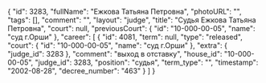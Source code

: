 {
    "id": 3283,
    "fullName": "Ежкова Татьяна Петровна",
    "photoURL": "",
    "tags": [],
    "comment": "",
    "layout": "judge",
    "title": "Судья Ежкова Татьяна Петровна",
    "court": null,
    "previousCourt": {
        "id": "10-000-00-05",
        "name": "суд г.Орши"
    },
    "career": [
        {
            "id": 4081,
            "term": null,
            "type": "released",
            "court": {
                "id": "10-000-00-05",
                "name": "суд г.Орши"
            },
            "extra": {
                "judge_id": 3283
            },
            "comment": "выход в отставку",
            "house_id": "10-000-00-05",
            "judge_id": 3283,
            "position": "судья",
            "term_type": "",
            "timestamp": "2002-08-28",
            "decree_number": "463"
        }
    ]
}